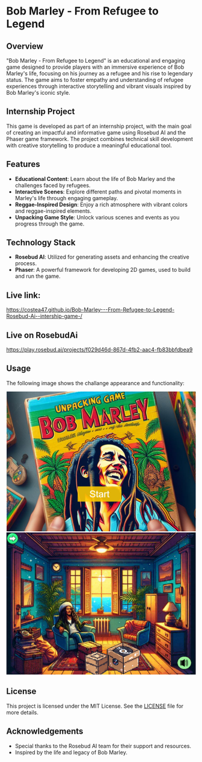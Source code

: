 # Bob Marley - From Refugee to Legend

## Overview

"Bob Marley - From Refugee to Legend" is an educational and engaging game designed to provide players with an immersive experience of Bob Marley's life, focusing on his journey as a refugee and his rise to legendary status. The game aims to foster empathy and understanding of refugee experiences through interactive storytelling and vibrant visuals inspired by Bob Marley's iconic style.

## Internship Project

This game is developed as part of an internship project, with the main goal of creating an impactful and informative game using Rosebud AI and the Phaser game framework. The project combines technical skill development with creative storytelling to produce a meaningful educational tool.

## Features

- **Educational Content**: Learn about the life of Bob Marley and the challenges faced by refugees.
- **Interactive Scenes**: Explore different paths and pivotal moments in Marley's life through engaging gameplay.
- **Reggae-Inspired Design**: Enjoy a rich atmosphere with vibrant colors and reggae-inspired elements.
- **Unpacking Game Style**: Unlock various scenes and events as you progress through the game.

## Technology Stack

- **Rosebud AI**: Utilized for generating assets and enhancing the creative process.
- **Phaser**: A powerful framework for developing 2D games, used to build and run the game.

## Live link:

https://costea47.github.io/Bob-Marley---From-Refugee-to-Legend-Rosebud-Ai--intership-game-/

## Live on RosebudAi

https://play.rosebud.ai/projects/f029d46d-867d-4fb2-aac4-fb83bbfdbea9

## Usage

The following image shows the challange appearance and functionality:

![Application Screenshot](assets/images/screenshot.png)
![Application Screenshot](assets/images/screenshot2.png)

## License

This project is licensed under the MIT License. See the [LICENSE](LICENSE) file for more details.

## Acknowledgements

- Special thanks to the Rosebud AI team for their support and resources.
- Inspired by the life and legacy of Bob Marley.
